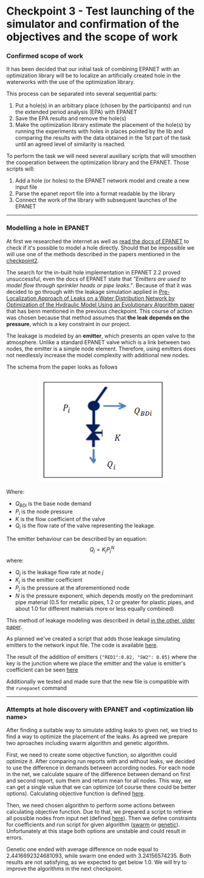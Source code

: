 # Checkpoint 3 - Test launching of the simulator and confirmation of the objectives and the scope of work

### Confirmed scope of work

It has been decided that our initial task of combining EPANET with an optimization library will be to localize an artificially created hole in the waterworks
with the use of the optimization library.

This process can be separated into several sequential parts:
1. Put a hole(s) in an arbitrary place (chosen by the participants) and run the extended period analysis (EPA) with EPANET
2. Save the EPA results and remove the hole(s)
3. Make the optimization library estimate the placement of the hole(s) by running the experiments with holes in places pointed by the lib and comparing the results with the data obtained in the 1st part of the task until an agreed level of similarity is reached.

To perform the task we will need several auxiliary scripts that will smoothen the cooperation between the optimization library and the EPANET. Those scripts will:
1. Add a hole (or holes) to the EPANET network model and create a new input file
2. Parse the epanet report file into a format readable by the library 
3. Connect the work of the library with subsequent launches of the EPANET
____
### Modelling a hole in EPANET

At first we researched the internet as well as [read the docs of EPANET](https://epanet22.readthedocs.io/en/latest/2_quickstart.html) to check if it's possible to model a hole directly. Should that be impossible we will use one of the methods described in the papers mentioned in the [checkpoint2](checkpoint2.md).

The search for the in-built hole implementation in EPANET 2.2 proved unsuccessful, even the docs of EPANET state that *"Emitters are used to model flow through sprinkler heads or pipe leaks."*. Because of that it was decided to go through with the leakage simulation applied in [Pre-Localization Approach of Leaks on a Water Distribution Network by Optimization of the Hydraulic Model Using an Evolutionary Algorithm paper](https://www.researchgate.net/publication/326823790_Pre-Localization_Approach_of_Leaks_on_a_Water_Distribution_Network_by_Optimization_of_the_Hydraulic_Model_Using_an_Evolutionary_Algorithm#pf2) that has benn mentioned in the previous checkpoint.
This course of action was chosen because that method assumes that **the leak depends on the pressure**, which is a key constraint in our project.

The leakage is modeled by an **emitter**, which presents an open valve to the atmosphere. Unlike a standard
EPANET valve which is a link between two nodes, the emitter is a simple node element.
Therefore, using emitters does not needlessly increase the model complexity with additional
new nodes. 

The schema from the paper looks as follows

<p align="center">
    <img alt="valve modeling the leakage"  src="images/valve_modeling_leakage.png"/>
</p>

Where:
* $Q_{BDi}$ is the base node demand
* $P_{i}$ is the node pressure
* $K$ is the flow coefficient of the valve
* $Q_{i}$ is the flow rate of the valve representing the leakage.

The emitter behaviour can be described by an equation:
$$Q_{j} = K_{j}P_{j}^N$$
where:
* $Q_{j}$ is the leakage flow rate at node *j*
* $K_{j}$ is the emitter coefficient
* $P_{j}$ is the pressure at the aforementioned node
* $N$ is the pressure exponent, which depends mostly on the predominant pipe material (0.5 for metallic pipes, 1.2 or greater for plastic
pipes, and about 1.0 for different materials more or less equally combined)

This method of leakage modeling was described in detail [in the other, older paper](https://typeset.io/pdf/including-leakage-in-network-models-an-application-to-464k8qzkp6.pdf).

As planned we've created a script that adds those leakage simulating emitters to the network input file. The code is available [here](scripts/add_leaks.py).

The result of the addition of emitters ```{"RED1":0.02, "SW2": 0.05}``` where the key is the junction where we place the emitter and the value is emitter's coefficient can be seen [here](../knowledge_sources/real_life_network_data/add_emitters_test.inp)

Additionally we tested and made sure that the new file is compatible with the `runepanet` command

____
### Attempts at hole discovery with EPANET and \<optimization lib name>

After finding a suitable way to simulate adding leaks to given net, we tried to find a way to optimize the placement of the leaks. As agreed we prepare two aproaches including swarm algorithm and genetic algorithm.

First, we need to create some objective function, so algorithm could optimize it. After comparing run reports with and without leaks, we decided to use the difference in demands between according nodes. For each node in the net, we calculate square of the difference between demand on first and second report, sum them and return mean for all nodes. This way, we can get a single value that we can optimize (of course there could be better options). Calculating objective function is defined [here](scripts/compare_reports.py).

Then, we need chosen algorithm to perform some actions between calculating objective function. Due to that, we prepared a script to retrieve all possible nodes from input net (defined [here](scripts/parse_nodes.py)). Then we define constraints for coefficients and run script for given algorithm ([swarm](scripts/swarm.py) or [genetic](scripts/genetic.py)). Unfortunately at this stage both options are unstable and could result in errors.

Genetic one ended with average difference on node equal to 2.4416692324681093, while swarm one ended with 3.24156574235. Both results are not satisfying, as we expected to get below 1.0. We will try to improve the algorithms in the next checkpoint.